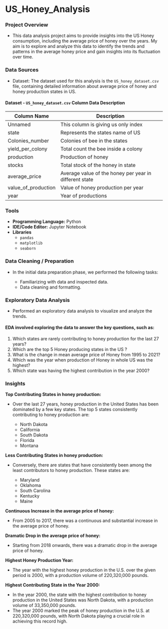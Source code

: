 # US_Honey_Analysis

### Project Overview
- This data analysis project aims to provide insights into the US Honey consumption, including the average price of honey over the years. My aim is to explore and analyze this data to identify the trends and patterns in the average honey price and gain insights into its fluctuation over time.

### Data Sources
- Dataset: The dataset used for this analysis is the `US_honey_dataset.csv` file, containing detailed information about average price of honey and honey production states in US.

#### Dataset - `US_honey_dataset.csv` Column Data Description

|Column Name|Description|
|-----------|-----------|
|Unnamed |This column is giving us only index|
|state|Represents the states name of US|
|Colonies_number|Colonies of bee in the states|
|yield_per_colony| Total count the bee inside a colony|
|production|Production of honey|
|stocks |Total stock of the honey in state|
|average_price|Average value of the honey per year in different state|
|value_of_production|Value of honey production per year|
|year|Year of productions|

### Tools
- **Programming Language:** Python
- **IDE/Code Editor:** Jupyter Notebook
- **Libraries**
  - `pandas`
  - `matplotlib`
  - `seaborn`

### Data Cleaning / Preparation
- In the initial data preparation phase, we performed the following tasks:

   - Familiarizing with data and inspected data.
   - Data cleaning and formatting.

### Exploratory Data Analysis
- Performed an exploratory data analysis to visualize and analyze the trends.
  
#### EDA involved exploring the data to answer the key questions, such as:

1. Which states are rarely contributing to honey production for the last 27 years?
2. Which are the top 5 Honey producing states in the US ?
3. What is the change in mean average price of Honey from 1995 to 2021?
4. Which was the year when production of Honey in whole US was the highest?
5. Which state was having the highest contribution in the year 2000?
 
### Insights
**Top Contributing States in honey production:**
- Over the last 27 years, honey production in the United States has been dominated by a few key states. The top 5 states consistently contributing to honey production are:

  - North Dakota
  - California
  - South Dakota
  - Florida
  - Montana

**Less Contributing States in honey production:**
- Conversely, there are states that have consistently been among the least contributors to honey production. These states are:

  - Maryland
  - Oklahoma
  - South Carolina
  - Kentucky
  - Maine

**Continuous Increase in the average price of honey:** 
- From 2005 to 2017, there was a continuous and substantial increase in the average price of honey. 

**Dramatic Drop in the average price of honey:**
- Starting from 2018 onwards, there was a dramatic drop in the average price of honey. 

**Highest Honey Production Year:**
- The year with the highest honey production in the U.S. over the given period is 2000, with a production volume of 220,320,000 pounds.

**Highest Contributing State in the Year 2000:**
- In the year 2000, the state with the highest contribution to honey production in the United States was North Dakota, with a production volume of 33,350,000 pounds.
- The year 2000 marked the peak of honey production in the U.S. at 220,320,000 pounds, with North Dakota playing a crucial role in achieving this record high. 

